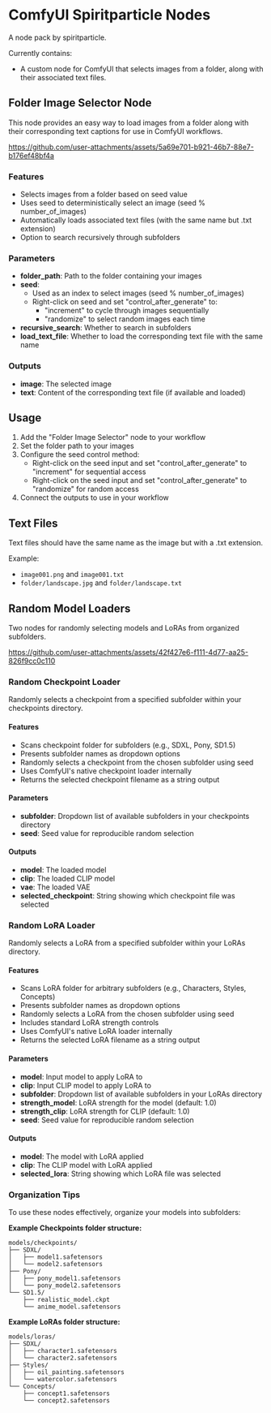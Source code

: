 # ComfyUI Spiritparticle Nodes

A node pack by spiritparticle.

Currently contains:
- A custom node for ComfyUI that selects images from a folder, along with their associated text files.

## Folder Image Selector Node

This node provides an easy way to load images from a folder along with their corresponding text captions for use in ComfyUI workflows.

https://github.com/user-attachments/assets/5a69e701-b921-46b7-88e7-b176ef48bf4a

### Features

- Selects images from a folder based on seed value
- Uses seed to deterministically select an image (seed % number_of_images)
- Automatically loads associated text files (with the same name but .txt extension)
- Option to search recursively through subfolders

### Parameters

- **folder_path**: Path to the folder containing your images
- **seed**: 
  - Used as an index to select images (seed % number_of_images)
  - Right-click on seed and set "control_after_generate" to:
    - "increment" to cycle through images sequentially
    - "randomize" to select random images each time
- **recursive_search**: Whether to search in subfolders
- **load_text_file**: Whether to load the corresponding text file with the same name

### Outputs

- **image**: The selected image
- **text**: Content of the corresponding text file (if available and loaded)

## Usage

1. Add the "Folder Image Selector" node to your workflow
2. Set the folder path to your images
3. Configure the seed control method:
   - Right-click on the seed input and set "control_after_generate" to "increment" for sequential access
   - Right-click on the seed input and set "control_after_generate" to "randomize" for random access
4. Connect the outputs to use in your workflow

## Text Files

Text files should have the same name as the image but with a .txt extension.

Example:
- `image001.png` and `image001.txt`
- `folder/landscape.jpg` and `folder/landscape.txt`

## Random Model Loaders

Two nodes for randomly selecting models and LoRAs from organized subfolders.

https://github.com/user-attachments/assets/42f427e6-f111-4d77-aa25-826f9cc0c110

### Random Checkpoint Loader

Randomly selects a checkpoint from a specified subfolder within your checkpoints directory.

#### Features
- Scans checkpoint folder for subfolders (e.g., SDXL, Pony, SD1.5)
- Presents subfolder names as dropdown options
- Randomly selects a checkpoint from the chosen subfolder using seed
- Uses ComfyUI's native checkpoint loader internally
- Returns the selected checkpoint filename as a string output

#### Parameters
- **subfolder**: Dropdown list of available subfolders in your checkpoints directory
- **seed**: Seed value for reproducible random selection

#### Outputs
- **model**: The loaded model
- **clip**: The loaded CLIP model
- **vae**: The loaded VAE
- **selected_checkpoint**: String showing which checkpoint file was selected

### Random LoRA Loader

Randomly selects a LoRA from a specified subfolder within your LoRAs directory.

#### Features
- Scans LoRA folder for arbitrary subfolders (e.g., Characters, Styles, Concepts)
- Presents subfolder names as dropdown options
- Randomly selects a LoRA from the chosen subfolder using seed
- Includes standard LoRA strength controls
- Uses ComfyUI's native LoRA loader internally
- Returns the selected LoRA filename as a string output

#### Parameters
- **model**: Input model to apply LoRA to
- **clip**: Input CLIP model to apply LoRA to
- **subfolder**: Dropdown list of available subfolders in your LoRAs directory
- **strength_model**: LoRA strength for the model (default: 1.0)
- **strength_clip**: LoRA strength for CLIP (default: 1.0)
- **seed**: Seed value for reproducible random selection

#### Outputs
- **model**: The model with LoRA applied
- **clip**: The CLIP model with LoRA applied
- **selected_lora**: String showing which LoRA file was selected

### Organization Tips

To use these nodes effectively, organize your models into subfolders:

**Example Checkpoints folder structure:**
```
models/checkpoints/
├── SDXL/
│   ├── model1.safetensors
│   └── model2.safetensors
├── Pony/
│   ├── pony_model1.safetensors
│   └── pony_model2.safetensors
└── SD1.5/
    ├── realistic_model.ckpt
    └── anime_model.safetensors
```

**Example LoRAs folder structure:**
```
models/loras/
├── SDXL/
│   ├── character1.safetensors
│   └── character2.safetensors
├── Styles/
│   ├── oil_painting.safetensors
│   └── watercolor.safetensors
└── Concepts/
    ├── concept1.safetensors
    └── concept2.safetensors
```
